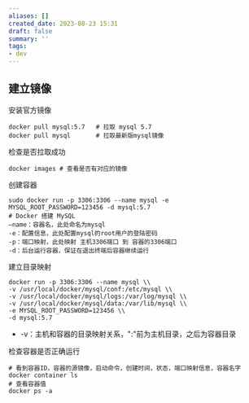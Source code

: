 ```yaml
---
aliases: []
created_date: 2023-08-23 15:31
draft: false
summary: ''
tags:
- dev
---
```


## 建立镜像

安装官方镜像

```Shell
docker pull mysql:5.7   # 拉取 mysql 5.7
docker pull mysql       # 拉取最新版mysql镜像
```

检查是否拉取成功

```Shell
docker images # 查看是否有对应的镜像
```

创建容器

```Shell
sudo docker run -p 3306:3306 --name mysql -e MYSQL_ROOT_PASSWORD=123456 -d mysql:5.7
# Docker 搭建 MySQL
–name：容器名，此处命名为mysql
-e：配置信息，此处配置mysql的root用户的登陆密码
-p：端口映射，此处映射 主机3306端口 到 容器的3306端口
-d：后台运行容器，保证在退出终端后容器继续运行
```

建立目录映射

```Shell
docker run -p 3306:3306 --name mysql \\
-v /usr/local/docker/mysql/conf:/etc/mysql \\
-v /usr/local/docker/mysql/logs:/var/log/mysql \\
-v /usr/local/docker/mysql/data:/var/lib/mysql \\
-e MYSQL_ROOT_PASSWORD=123456 \\
-d mysql:5.7
```

- -v：主机和容器的目录映射关系，":"前为主机目录，之后为容器目录

检查容器是否正确运行

```Shell
# 看到容器ID，容器的源镜像，启动命令，创建时间，状态，端口映射信息，容器名字
docker container ls
# 查看容器值
docker ps -a
```